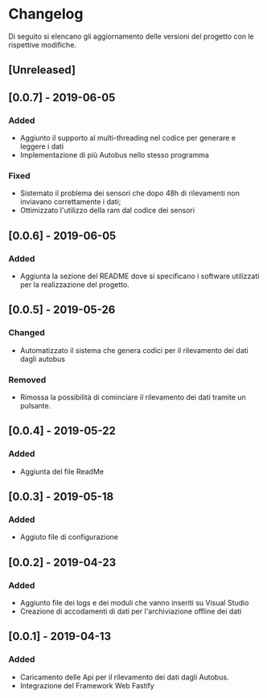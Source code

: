 # Changelog
Di seguito si elencano gli aggiornamento delle versioni del progetto con le rispettive modifiche.

## [Unreleased]

## [0.0.7] - 2019-06-05
### Added
- Aggiunto il supporto al multi-threading nel codice per generare e leggere i dati
- Implementazione di più Autobus nello stesso programma

### Fixed
- Sistemato il problema dei sensori che dopo 48h di rilevamenti non inviavano correttamente i dati;
- Ottimizzato l'utilizzo della ram dal codice dei sensori 

## [0.0.6] - 2019-06-05
### Added
- Aggiunta la sezione del README dove si specificano i software utilizzati per la realizzazione del progetto.

## [0.0.5] - 2019-05-26
### Changed
- Automatizzato il sistema che genera codici per il rilevamento dei dati dagli autobus
 
### Removed
- Rimossa la possibilità di cominciare il rilevamento dei dati tramite un pulsante.

## [0.0.4] - 2019-05-22
### Added
- Aggiunta del file ReadMe

## [0.0.3] - 2019-05-18
### Added
- Aggiuto file di configurazione 

## [0.0.2] - 2019-04-23
### Added
- Aggiunto file dei logs e dei moduli che vanno inseriti su Visual Studio
- Creazione di accodamenti di dati per l'archiviazione offline dei dati

## [0.0.1] - 2019-04-13
### Added
- Caricamento delle Api per il rilevamento dei dati dagli Autobus.
- Integrazione del Framework Web Fastify
